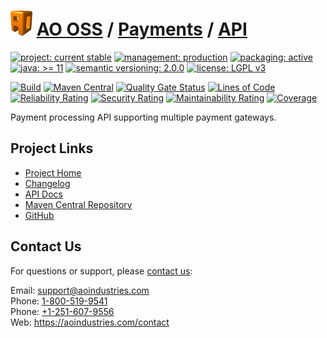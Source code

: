 # [<img src="ao-logo.png" alt="AO Logo" width="35" height="40">](https://github.com/ao-apps) [AO OSS](https://github.com/ao-apps/ao-oss) / [Payments](https://github.com/ao-apps/ao-payments) / [API](https://github.com/ao-apps/ao-payments-api)

[![project: current stable](https://oss.aoapps.com/ao-badges/project-current-stable.svg)](https://aoindustries.com/life-cycle#project-current-stable)
[![management: production](https://oss.aoapps.com/ao-badges/management-production.svg)](https://aoindustries.com/life-cycle#management-production)
[![packaging: active](https://oss.aoapps.com/ao-badges/packaging-active.svg)](https://aoindustries.com/life-cycle#packaging-active)  
[![java: &gt;= 11](https://oss.aoapps.com/ao-badges/java-11.svg)](https://docs.oracle.com/en/java/javase/11/)
[![semantic versioning: 2.0.0](https://oss.aoapps.com/ao-badges/semver-2.0.0.svg)](http://semver.org/spec/v2.0.0.html)
[![license: LGPL v3](https://oss.aoapps.com/ao-badges/license-lgpl-3.0.svg)](https://www.gnu.org/licenses/lgpl-3.0)

[![Build](https://github.com/ao-apps/ao-payments-api/workflows/Build/badge.svg?branch=master)](https://github.com/ao-apps/ao-payments-api/actions?query=workflow%3ABuild)
[![Maven Central](https://maven-badges.herokuapp.com/maven-central/com.aoapps/ao-payments-api/badge.svg)](https://maven-badges.herokuapp.com/maven-central/com.aoapps/ao-payments-api)
[![Quality Gate Status](https://sonarcloud.io/api/project_badges/measure?branch=master&project=com.aoapps%3Aao-payments-api&metric=alert_status)](https://sonarcloud.io/dashboard?branch=master&id=com.aoapps%3Aao-payments-api)
[![Lines of Code](https://sonarcloud.io/api/project_badges/measure?branch=master&project=com.aoapps%3Aao-payments-api&metric=ncloc)](https://sonarcloud.io/component_measures?branch=master&id=com.aoapps%3Aao-payments-api&metric=ncloc)  
[![Reliability Rating](https://sonarcloud.io/api/project_badges/measure?branch=master&project=com.aoapps%3Aao-payments-api&metric=reliability_rating)](https://sonarcloud.io/component_measures?branch=master&id=com.aoapps%3Aao-payments-api&metric=Reliability)
[![Security Rating](https://sonarcloud.io/api/project_badges/measure?branch=master&project=com.aoapps%3Aao-payments-api&metric=security_rating)](https://sonarcloud.io/component_measures?branch=master&id=com.aoapps%3Aao-payments-api&metric=Security)
[![Maintainability Rating](https://sonarcloud.io/api/project_badges/measure?branch=master&project=com.aoapps%3Aao-payments-api&metric=sqale_rating)](https://sonarcloud.io/component_measures?branch=master&id=com.aoapps%3Aao-payments-api&metric=Maintainability)
[![Coverage](https://sonarcloud.io/api/project_badges/measure?branch=master&project=com.aoapps%3Aao-payments-api&metric=coverage)](https://sonarcloud.io/component_measures?branch=master&id=com.aoapps%3Aao-payments-api&metric=Coverage)

Payment processing API supporting multiple payment gateways.

## Project Links
* [Project Home](https://oss.aoapps.com/payments/api/)
* [Changelog](https://oss.aoapps.com/payments/api/changelog)
* [API Docs](https://oss.aoapps.com/payments/api/apidocs/)
* [Maven Central Repository](https://central.sonatype.com/search?namespace=com.aoapps&q=a%3Aao-payments-api)
* [GitHub](https://github.com/ao-apps/ao-payments-api)

## Contact Us
For questions or support, please [contact us](https://aoindustries.com/contact):

Email: [support@aoindustries.com](mailto:support@aoindustries.com)  
Phone: [1-800-519-9541](tel:1-800-519-9541)  
Phone: [+1-251-607-9556](tel:+1-251-607-9556)  
Web: https://aoindustries.com/contact
